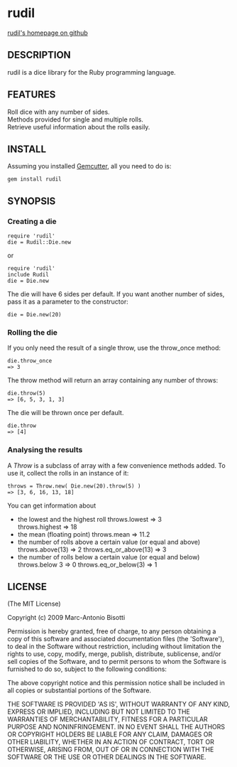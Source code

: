 rudil
=====

[rudil's homepage on github](http://github.com/sMAshdot/rudil)

DESCRIPTION
-----------

rudil is a dice library for the Ruby programming language.

FEATURES
--------

Roll dice with any number of sides.   
Methods provided for single and multiple rolls.  
Retrieve useful information about the rolls easily.  

INSTALL
-------

Assuming you installed [Gemcutter](http://gemcutter.org), all you need to do is:

    gem install rudil

SYNOPSIS
--------

### Creating a die

    require 'rudil'
    die = Rudil::Die.new

or

    require 'rudil'
    include Rudil
    die = Die.new

The die will have 6 sides per default. If you want another number of sides,
pass it as a parameter to the constructor:

    die = Die.new(20)

### Rolling the die

If you only need the result of a single throw, use the throw_once method:

    die.throw_once
    => 3

The throw method will return an array containing any number of throws:

    die.throw(5)
    => [6, 5, 3, 1, 3]

The die will be thrown once per default.

    die.throw
    => [4]

### Analysing the results

A *Throw* is a subclass of array with a few convenience methods added.
To use it, collect the rolls in an instance of it:

    throws = Throw.new( Die.new(20).throw(5) )
    => [3, 6, 16, 13, 18]

You can get information about

- the lowest and the highest roll
    throws.lowest
    => 3    
    throws.highest
    => 18
- the mean (floating point)
    throws.mean
    => 11.2
- the number of rolls above a certain value (or equal and above)
    throws.above(13)
    => 2
    throws.eq_or_above(13)
    => 3
- the number of rolls below a certain value (or equal and below)
   throws.below 3
   => 0
   throws.eq_or_below(3)
   => 1

LICENSE
-------

(The MIT License)

Copyright (c) 2009 Marc-Antonio Bisotti

Permission is hereby granted, free of charge, to any person obtaining
a copy of this software and associated documentation files (the
'Software'), to deal in the Software without restriction, including
without limitation the rights to use, copy, modify, merge, publish,
distribute, sublicense, and/or sell copies of the Software, and to
permit persons to whom the Software is furnished to do so, subject to
the following conditions:

The above copyright notice and this permission notice shall be
included in all copies or substantial portions of the Software.

THE SOFTWARE IS PROVIDED 'AS IS', WITHOUT WARRANTY OF ANY KIND,
EXPRESS OR IMPLIED, INCLUDING BUT NOT LIMITED TO THE WARRANTIES OF
MERCHANTABILITY, FITNESS FOR A PARTICULAR PURPOSE AND NONINFRINGEMENT.
IN NO EVENT SHALL THE AUTHORS OR COPYRIGHT HOLDERS BE LIABLE FOR ANY
CLAIM, DAMAGES OR OTHER LIABILITY, WHETHER IN AN ACTION OF CONTRACT,
TORT OR OTHERWISE, ARISING FROM, OUT OF OR IN CONNECTION WITH THE
SOFTWARE OR THE USE OR OTHER DEALINGS IN THE SOFTWARE.
